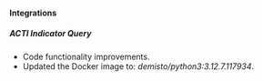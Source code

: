 #### Integrations

##### ACTI Indicator Query
- Code functionality improvements.
- Updated the Docker image to: *demisto/python3:3.12.7.117934*.
